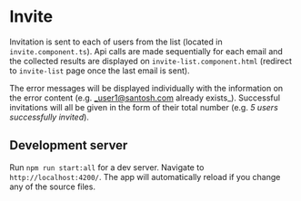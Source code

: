 # Invite 
Invitation is sent to each of users from the list (located in `invite.component.ts`).
 Api calls are made sequentially for each email and the collected results are displayed on `invite-list.component.html` (redirect to `invite-list` page once the last email is sent). 

The error messages will be displayed individually with the information on the error content (e.g. _user1@santosh.com already exists_). 
Successful invitations will all be given in the form of their total number (e.g. _5 users successfully invited_).

## Development server

Run `npm run start:all` for a dev server. Navigate to `http://localhost:4200/`. The app will automatically reload if you change any of the source files.
